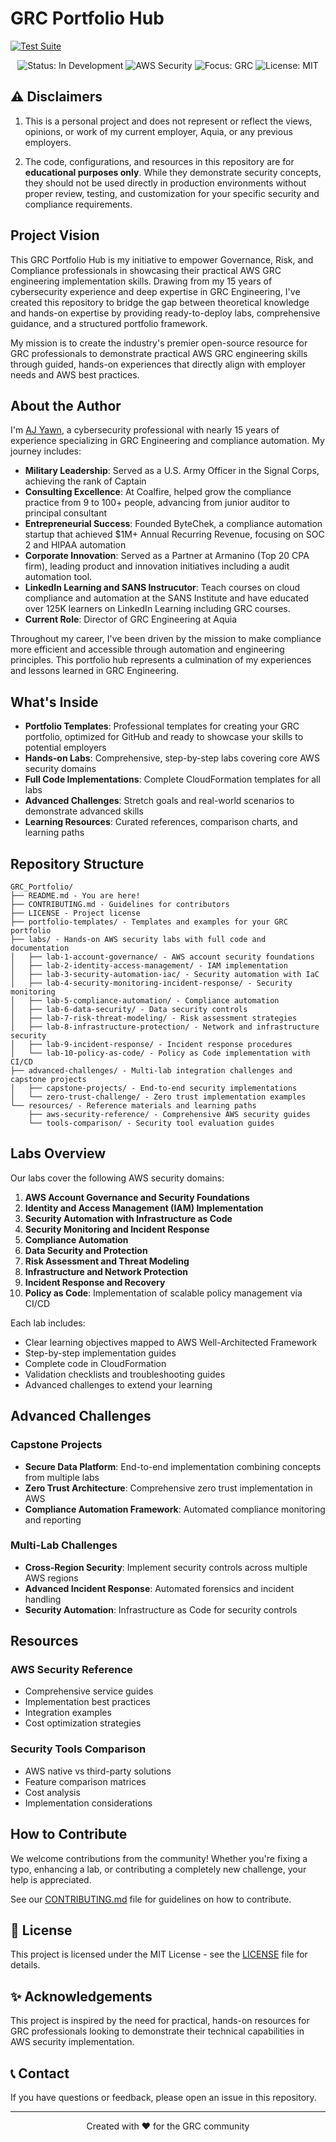 # GRC Portfolio Hub

  [![Test Suite](https://github.com/ajy0127/grc_portfolio/actions/workflows/test.yml/badge.svg)](https://github.com/ajy0127/grc_portfolio/actions/workflows/test.yml)


<p align="center">
  <img src="https://img.shields.io/badge/Status-In%20Development-yellow" alt="Status: In Development">
  <img src="https://img.shields.io/badge/AWS-Security-orange" alt="AWS Security">
  <img src="https://img.shields.io/badge/Focus-GRC-blue" alt="Focus: GRC">
  <img src="https://img.shields.io/badge/License-MIT-green" alt="License: MIT">
</p>

## ⚠️ Disclaimers

1. This is a personal project and does not represent or reflect the views, opinions, or work of my current employer, Aquia, or any previous employers.

2. The code, configurations, and resources in this repository are for **educational purposes only**. While they demonstrate security concepts, they should not be used directly in production environments without proper review, testing, and customization for your specific security and compliance requirements.

## Project Vision

This GRC Portfolio Hub is my initiative to empower Governance, Risk, and Compliance professionals in showcasing their practical AWS GRC engineering implementation skills. Drawing from my 15 years of cybersecurity experience and deep expertise in GRC Engineering, I've created this repository to bridge the gap between theoretical knowledge and hands-on expertise by providing ready-to-deploy labs, comprehensive guidance, and a structured portfolio framework.

My mission is to create the industry's premier open-source resource for GRC professionals to demonstrate practical AWS GRC engineering skills through guided, hands-on experiences that directly align with employer needs and AWS best practices.

## About the Author

I'm [AJ Yawn](https://www.linkedin.com/in/ajyawn/), a cybersecurity professional with nearly 15 years of experience specializing in GRC Engineering and compliance automation. My journey includes:

- **Military Leadership**: Served as a U.S. Army Officer in the Signal Corps, achieving the rank of Captain
- **Consulting Excellence**: At Coalfire, helped grow the compliance practice from 9 to 100+ people, advancing from junior auditor to principal consultant
- **Entrepreneurial Success**: Founded ByteChek, a compliance automation startup that achieved $1M+ Annual Recurring Revenue, focusing on SOC 2 and HIPAA automation
- **Corporate Innovation**: Served as a Partner at Armanino (Top 20 CPA firm), leading product and innovation initiatives including a audit automation tool. 
- **LinkedIn Learning and SANS Instrucutor**: Teach courses on cloud compliance and automation at the SANS Institute and have educated over 125K learners on LinkedIn Learning including GRC courses. 
- **Current Role**: Director of GRC Engineering at Aquia

Throughout my career, I've been driven by the mission to make compliance more efficient and accessible through automation and engineering principles. This portfolio hub represents a culmination of my experiences and lessons learned in GRC Engineering.

## What's Inside

- **Portfolio Templates**: Professional templates for creating your GRC portfolio, optimized for GitHub and ready to showcase your skills to potential employers
- **Hands-on Labs**: Comprehensive, step-by-step labs covering core AWS security domains
- **Full Code Implementations**: Complete CloudFormation templates for all labs
- **Advanced Challenges**: Stretch goals and real-world scenarios to demonstrate advanced skills
- **Learning Resources**: Curated references, comparison charts, and learning paths

## Repository Structure

```
GRC_Portfolio/
├── README.md - You are here!
├── CONTRIBUTING.md - Guidelines for contributors
├── LICENSE - Project license
├── portfolio-templates/ - Templates and examples for your GRC portfolio
├── labs/ - Hands-on AWS security labs with full code and documentation
│   ├── lab-1-account-governance/ - AWS account security foundations
│   ├── lab-2-identity-access-management/ - IAM implementation
│   ├── lab-3-security-automation-iac/ - Security automation with IaC
│   ├── lab-4-security-monitoring-incident-response/ - Security monitoring
│   ├── lab-5-compliance-automation/ - Compliance automation
│   ├── lab-6-data-security/ - Data security controls
│   ├── lab-7-risk-threat-modeling/ - Risk assessment strategies
│   ├── lab-8-infrastructure-protection/ - Network and infrastructure security
│   ├── lab-9-incident-response/ - Incident response procedures
│   └── lab-10-policy-as-code/ - Policy as Code implementation with CI/CD
├── advanced-challenges/ - Multi-lab integration challenges and capstone projects
│   ├── capstone-projects/ - End-to-end security implementations
│   └── zero-trust-challenge/ - Zero trust implementation examples
└── resources/ - Reference materials and learning paths
    ├── aws-security-reference/ - Comprehensive AWS security guides
    └── tools-comparison/ - Security tool evaluation guides
```

## Labs Overview

Our labs cover the following AWS security domains:

1. **AWS Account Governance and Security Foundations**
2. **Identity and Access Management (IAM) Implementation**
3. **Security Automation with Infrastructure as Code**
4. **Security Monitoring and Incident Response**
5. **Compliance Automation**
6. **Data Security and Protection**
7. **Risk Assessment and Threat Modeling**
8. **Infrastructure and Network Protection**
9. **Incident Response and Recovery**
10. **Policy as Code**: Implementation of scalable policy management via CI/CD

Each lab includes:
- Clear learning objectives mapped to AWS Well-Architected Framework
- Step-by-step implementation guides
- Complete code in CloudFormation
- Validation checklists and troubleshooting guides
- Advanced challenges to extend your learning

## Advanced Challenges

### Capstone Projects
- **Secure Data Platform**: End-to-end implementation combining concepts from multiple labs
- **Zero Trust Architecture**: Comprehensive zero trust implementation in AWS
- **Compliance Automation Framework**: Automated compliance monitoring and reporting

### Multi-Lab Challenges
- **Cross-Region Security**: Implement security controls across multiple AWS regions
- **Advanced Incident Response**: Automated forensics and incident handling
- **Security Automation**: Infrastructure as Code for security controls

## Resources

### AWS Security Reference
- Comprehensive service guides
- Implementation best practices
- Integration examples
- Cost optimization strategies

### Security Tools Comparison
- AWS native vs third-party solutions
- Feature comparison matrices
- Cost analysis
- Implementation considerations


## How to Contribute

We welcome contributions from the community! Whether you're fixing a typo, enhancing a lab, or contributing a completely new challenge, your help is appreciated.

See our [CONTRIBUTING.md](CONTRIBUTING.md) file for guidelines on how to contribute.

## 📜 License

This project is licensed under the MIT License - see the [LICENSE](LICENSE) file for details.

## ✨ Acknowledgements

This project is inspired by the need for practical, hands-on resources for GRC professionals looking to demonstrate their technical capabilities in AWS security implementation.

## 📞 Contact

If you have questions or feedback, please open an issue in this repository.

---

<p align="center">Created with ❤️ for the GRC community</p>
